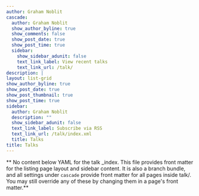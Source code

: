 ```yaml
---
author: Graham Noblit
cascade:
  author: Graham Noblit
  show_author_byline: true
  show_comments: false
  show_post_date: true
  show_post_time: true
  sidebar:
    show_sidebar_adunit: false
    text_link_label: View recent talks
    text_link_url: /talk/
description: |
layout: list-grid
show_author_byline: true
show_post_date: true
show_post_thumbnail: true
show_post_time: true
sidebar:
  author: Graham Noblit
  description: ""
  show_sidebar_adunit: false
  text_link_label: Subscribe via RSS
  text_link_url: /talk/index.xml
  title: Talks
title: Talks
---
```


** No content below YAML for the talk _index. This file provides front matter for the listing page layout and sidebar content. It is also a branch bundle, and all settings under `cascade` provide front matter for all pages inside talk/. You may still override any of these by changing them in a page's front matter.**
